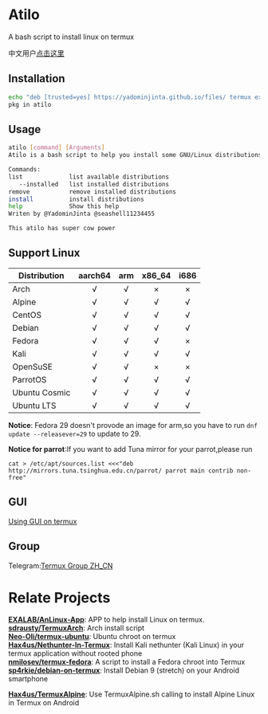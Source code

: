 # Atilo
A bash script to install linux on termux  
  
中文用户[点击这里](https://github.com/YadominJinta/atilo/blob/master/CN/README_CN.md)
## Installation
``` bash
echo "deb [trusted=yes] https://yadominjinta.github.io/files/ termux extras" >> $PREFIX/etc/apt/sources.list
pkg in atilo
```

## Usage
``` bash
atilo [command] [Arguments]
Atilo is a bash script to help you install some GNU/Linux distributions on Termux.

Commands:
list             list available distributions
   --installed   list installed distributions
remove           remove installed distributions
install          install distributions
help             Show this help
Writen by @YadominJinta @seashell11234455

This atilo has super cow power
```

## Support Linux
| Distribution | aarch64 | arm | x86_64 | i686 |
| ------------ | :-----: |:-: | :-----: | :--: |
|Arch          |√        |√   |×        |×     |
|Alpine|√|√|√|√|
|CentOS|√|√|√|√|
|Debian|√|√|√|√|
|Fedora|√|√|√|×|
|Kali|√|√|√|√|
|OpenSuSE|√|√|×|×|
|ParrotOS|√|√|√|√|
|Ubuntu Cosmic|√|√|√|√|
|Ubuntu LTS|√|√|√|√|

**Notice**: Fedora 29 doesn't provode an image for arm,so you have to run `dnf update --releasever=29` to update to 29.

**Notice for parrot**:If you want to add Tuna mirror for your parrot,please run

```shell
cat > /etc/apt/sources.list <<<"deb http://mirrors.tuna.tsinghua.edu.cn/parrot/ parrot main contrib non-free"
```

## GUI

[Using GUI on termux](https://yadominjinta.github.io/2018/08/18/GUI-on-termux-EN.html)

## Group
Telegram:[Termux Group ZH_CN](https://t.me/joinchat/EBPa7EI3VrfhsRu-6iJ1yw)

# Relate Projects
**[EXALAB/AnLinux-App](https://github.com/EXALAB/AnLinux-App)**: APP to help install Linux on termux.  
**[sdrausty/TermuxArch](https://github.com/sdrausty/TermuxArch)**: Arch install script  
**[Neo-Oli/termux-ubuntu](https://github.com/Neo-Oli/termux-ubuntu)**: Ubuntu chroot on termux  
**[Hax4us/Nethunter-In-Termux](https://github.com/Hax4us/Nethunter-In-Termux)**: Install Kali nethunter (Kali Linux) in your termux application without rooted phone  
**[nmilosev/termux-fedora](https://github.com/nmilosev/termux-fedora)**: A script to install a Fedora chroot into Termux  
**[sp4rkie/debian-on-termux](https://github.com/sp4rkie/debian-on-termux)**: Install Debian 9 (stretch) on your Android smartphone

**[Hax4us/TermuxAlpine](https://github.com/Hax4us/TermuxAlpine)**: Use TermuxAlpine.sh calling to install Alpine Linux in Termux on Android  
